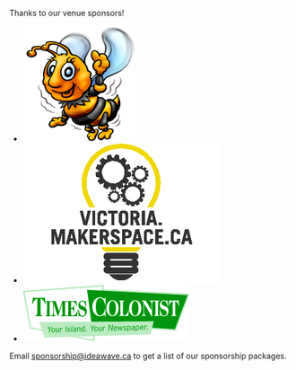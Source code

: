 Thanks to our venue sponsors!

* [![SwarmJam](/assets/img/swarmjam-logo.png 'Logo for SwarmJam')](http://www.swarmjam.com/)
* [![Victoria MakerSpace](/assets/img/victoria-makerspace-logo.png 'Logo for Victoria MakerSpace')](http://victoria.makerspace.ca/)
* [![Times Colonist](/assets/img/times-colonist-logo.jpg 'Logo for Times Colonist')](http://www.timescolonist.com/)

Email [sponsorship@ideawave.ca](mailto:sponsorship@ideawave.ca) to get a list of our sponsorship packages.
